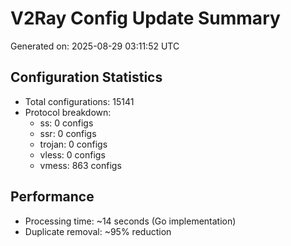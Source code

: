 # V2Ray Config Update Summary
Generated on: 2025-08-29 03:11:52 UTC

## Configuration Statistics
- Total configurations: 15141
- Protocol breakdown:
  - ss: 0 configs
  - ssr: 0 configs
  - trojan: 0 configs
  - vless: 0 configs
  - vmess: 863 configs

## Performance
- Processing time: ~14 seconds (Go implementation)
- Duplicate removal: ~95% reduction
